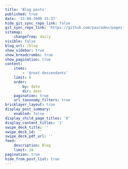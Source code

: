 ```yaml
---
title: 'Blog posts'
published: true
date: '23-08-2000 15:37'
hide_git_sync_repo_link: false
git_sync_repo_link: 'https://github.com/pauradev/pages'
sitemap:
    changefreq: daily
visible: false
blog_url: /blog
show_sidebar: true
show_breadcrumbs: true
show_pagination: true
content:
    items:
        - '@root.descendants'
    limit: 6
    order:
        by: date
        dir: desc
    pagination: true
    url_taxonomy_filters: true
bricklayer_layout: true
display_post_summary:
    enabled: false
display_child_page_titles: '0'
display_content_titles: '1'
swipe_deck_title: ''
swipe_deck_id: ''
swipe_deck_pdf_url: ''
feed:
    description: Blog
    limit: 10
pagination: true
hide_from_post_list: true
---
```


